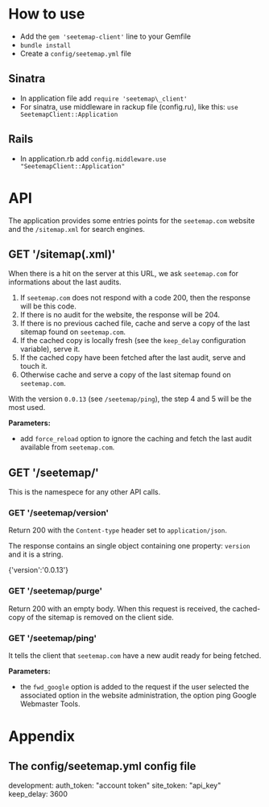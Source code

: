 # How to use

- Add the `gem 'seetemap-client'` line to your Gemfile
- `bundle install`
- Create a `config/seetemap.yml` file

## Sinatra

- In application file add `require 'seetemap\_client'`
- For sinatra, use middleware in rackup file (config.ru), like this: `use SeetemapClient::Application`

## Rails

- In application.rb add `config.middleware.use "SeetemapClient::Application"`

# API

The application provides some entries points for the `seetemap.com` website and the `/sitemap.xml` for search engines.

## GET '/sitemap(.xml)'

When there is a hit on the server at this URL, we ask `seetemap.com` for informations about the last audits.

1. If `seetemap.com` does not respond with a code 200, then the response will be this code.
2. If there is no audit for the website, the response will be 204.
3. If there is no previous cached file, cache and serve a copy of the last sitemap found on `seetemap.com`.
4. If the cached copy is locally fresh (see the `keep_delay` configuration variable), serve it.
5. If the cached copy have been fetched after the last audit, serve and touch it.
6. Otherwise cache and serve a copy of the last sitemap found on `seetemap.com`.

With the version `0.0.13` (see `/seetemap/ping`), the step 4 and 5 will be the most used.

**Parameters:**

* add `force_reload` option to ignore the caching and fetch the last audit available from `seetemap.com`.


## GET '/seetemap/'

This is the namespece for any other API calls.

### GET '/seetemap/version'

Return 200 with the `Content-type` header set to `application/json`.

The response contains an single object containing one property: `version` and it is a string.

  {'version':'0.0.13'}

### GET '/seetemap/purge'

Return 200 with an empty body. When this request is received, the cached-copy of the sitemap is removed on the client side.

### GET '/seetemap/ping'

It tells the client that `seetemap.com` have a new audit ready for being fetched.

**Parameters:**

* the `fwd_google` option is added to the request if the user selected the associated option in the website administration, the option ping Google Webmaster Tools.

# Appendix

## The config/seetemap.yml config file

  development:
    auth_token: "account token"
    site_token: "api_key"
    keep_delay: 3600
